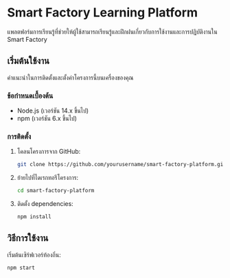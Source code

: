 # Smart Factory Learning Platform

แพลตฟอร์มการเรียนรู้ที่ช่วยให้ผู้ใช้สามารถเรียนรู้และฝึกฝนเกี่ยวกับการใช้งานและการปฏิบัติงานใน Smart Factory

## เริ่มต้นใช้งาน

คำแนะนำในการติดตั้งและตั้งค่าโครงการนี้บนเครื่องของคุณ

### ข้อกำหนดเบื้องต้น

- Node.js (เวอร์ชัน 14.x ขึ้นไป)
- npm (เวอร์ชัน 6.x ขึ้นไป)

### การติดตั้ง

1. โคลนโครงการจาก GitHub:

    ```bash
    git clone https://github.com/yourusername/smart-factory-platform.git
    ```

2. ย้ายไปที่ไดเรกทอรีโครงการ:

    ```bash
    cd smart-factory-platform
    ```

3. ติดตั้ง dependencies:

    ```bash
    npm install
    ```

## วิธีการใช้งาน

เริ่มต้นเซิร์ฟเวอร์ท้องถิ่น:

```bash
npm start

